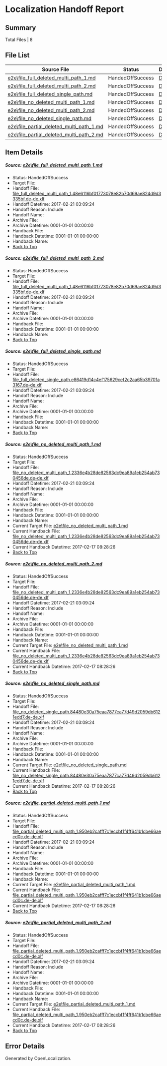 # <a name='report-top'></a> Localization Handoff Report

## Summary
 Total Files | 8

## File List
 Source File | Status | Details 
 ----------- | ------ | ------- 
 [e2e\file_full_deleted_multi_path_1.md](https://github.com/OpenLocalizationTestOrg/ol-test4/blob/591aae249fa9ceee21f732f652bcddc3858df60b/e2e/file_full_deleted_multi_path_1.md) | HandedOffSuccess | [Details](#05ce51fd8e6a72429cf9ad91c5a3efddbd102e541)
 [e2e\file_full_deleted_multi_path_2.md](https://github.com/OpenLocalizationTestOrg/ol-test4/blob/591aae249fa9ceee21f732f652bcddc3858df60b/e2e/file_full_deleted_multi_path_2.md) | HandedOffSuccess | [Details](#05ce51fd8e6a72429cf9ad91c5a3efddbd102e542)
 [e2e\file_full_deleted_single_path.md](https://github.com/OpenLocalizationTestOrg/ol-test4/blob/591aae249fa9ceee21f732f652bcddc3858df60b/e2e/file_full_deleted_single_path.md) | HandedOffSuccess | [Details](#cbd9792e688fa73652eb250669d50499e61efbf33)
 [e2e\file_no_deleted_multi_path_1.md](https://github.com/OpenLocalizationTestOrg/ol-test4/blob/591aae249fa9ceee21f732f652bcddc3858df60b/e2e/file_no_deleted_multi_path_1.md) | HandedOffSuccess | [Details](#8ad4c78f0806db6b94e933f59ea5856b8a63e6774)
 [e2e\file_no_deleted_multi_path_2.md](https://github.com/OpenLocalizationTestOrg/ol-test4/blob/591aae249fa9ceee21f732f652bcddc3858df60b/e2e/file_no_deleted_multi_path_2.md) | HandedOffSuccess | [Details](#8ad4c78f0806db6b94e933f59ea5856b8a63e6775)
 [e2e\file_no_deleted_single_path.md](https://github.com/OpenLocalizationTestOrg/ol-test4/blob/591aae249fa9ceee21f732f652bcddc3858df60b/e2e/file_no_deleted_single_path.md) | HandedOffSuccess | [Details](#f19eb7c4e4f62209d372dcac48802553b5898a806)
 [e2e\file_partial_deleted_multi_path_1.md](https://github.com/OpenLocalizationTestOrg/ol-test4/blob/591aae249fa9ceee21f732f652bcddc3858df60b/e2e/file_partial_deleted_multi_path_1.md) | HandedOffSuccess | [Details](#f93548df3cab4ffe42d204fd489390f17d3ab0157)
 [e2e\file_partial_deleted_multi_path_2.md](https://github.com/OpenLocalizationTestOrg/ol-test4/blob/591aae249fa9ceee21f732f652bcddc3858df60b/e2e/file_partial_deleted_multi_path_2.md) | HandedOffSuccess | [Details](#f93548df3cab4ffe42d204fd489390f17d3ab0158)

## Item Details
##### <a name='05ce51fd8e6a72429cf9ad91c5a3efddbd102e541'></a> Source: [e2e\file_full_deleted_multi_path_1.md](https://github.com/OpenLocalizationTestOrg/ol-test4/blob/591aae249fa9ceee21f732f652bcddc3858df60b/e2e/file_full_deleted_multi_path_1.md)
* Status: HandedOffSuccess
* Target File: 
* Handoff File: [file_full_deleted_multi_path_1.48e6116bf01773078e82b70d69ae824d9d3335bf.de-de.xlf](https://github.com/OpenLocalizationTestOrg/ol-test4-handoff/blob/88231388cd80cd97a068d5a78a5c8a3a660bf68d/ol-handoff/OpenLocalizationTestOrg/ol-test4-dede/xinjiang/mt/file_full_deleted_multi_path_1.48e6116bf01773078e82b70d69ae824d9d3335bf.de-de.xlf)
* Handoff Datetime: 2017-02-21 03:09:24
* Handoff Reason: Include
* Handoff Name: 
* Archive File: 
* Archive Datetime: 0001-01-01 00:00:00
* Handback File: 
* Handback Datetime: 0001-01-01 00:00:00
* Handback Name: 
* [Back to Top](#report-top)

##### <a name='05ce51fd8e6a72429cf9ad91c5a3efddbd102e542'></a> Source: [e2e\file_full_deleted_multi_path_2.md](https://github.com/OpenLocalizationTestOrg/ol-test4/blob/591aae249fa9ceee21f732f652bcddc3858df60b/e2e/file_full_deleted_multi_path_2.md)
* Status: HandedOffSuccess
* Target File: 
* Handoff File: [file_full_deleted_multi_path_1.48e6116bf01773078e82b70d69ae824d9d3335bf.de-de.xlf](https://github.com/OpenLocalizationTestOrg/ol-test4-handoff/blob/88231388cd80cd97a068d5a78a5c8a3a660bf68d/ol-handoff/OpenLocalizationTestOrg/ol-test4-dede/xinjiang/mt/file_full_deleted_multi_path_1.48e6116bf01773078e82b70d69ae824d9d3335bf.de-de.xlf)
* Handoff Datetime: 2017-02-21 03:09:24
* Handoff Reason: Include
* Handoff Name: 
* Archive File: 
* Archive Datetime: 0001-01-01 00:00:00
* Handback File: 
* Handback Datetime: 0001-01-01 00:00:00
* Handback Name: 
* [Back to Top](#report-top)

##### <a name='cbd9792e688fa73652eb250669d50499e61efbf33'></a> Source: [e2e\file_full_deleted_single_path.md](https://github.com/OpenLocalizationTestOrg/ol-test4/blob/591aae249fa9ceee21f732f652bcddc3858df60b/e2e/file_full_deleted_single_path.md)
* Status: HandedOffSuccess
* Target File: 
* Handoff File: [file_full_deleted_single_path.e86419d14c4ef175629cef2c2aa65b39701a3167.de-de.xlf](https://github.com/OpenLocalizationTestOrg/ol-test4-handoff/blob/88231388cd80cd97a068d5a78a5c8a3a660bf68d/ol-handoff/OpenLocalizationTestOrg/ol-test4-dede/xinjiang/mt/file_full_deleted_single_path.e86419d14c4ef175629cef2c2aa65b39701a3167.de-de.xlf)
* Handoff Datetime: 2017-02-21 03:09:24
* Handoff Reason: Include
* Handoff Name: 
* Archive File: 
* Archive Datetime: 0001-01-01 00:00:00
* Handback File: 
* Handback Datetime: 0001-01-01 00:00:00
* Handback Name: 
* [Back to Top](#report-top)

##### <a name='8ad4c78f0806db6b94e933f59ea5856b8a63e6774'></a> Source: [e2e\file_no_deleted_multi_path_1.md](https://github.com/OpenLocalizationTestOrg/ol-test4/blob/591aae249fa9ceee21f732f652bcddc3858df60b/e2e/file_no_deleted_multi_path_1.md)
* Status: HandedOffSuccess
* Target File: 
* Handoff File: [file_no_deleted_multi_path_1.2336e4b28de82563dc9ea89a1eb254ab730456de.de-de.xlf](https://github.com/OpenLocalizationTestOrg/ol-test4-handoff/blob/88231388cd80cd97a068d5a78a5c8a3a660bf68d/ol-handoff/OpenLocalizationTestOrg/ol-test4-dede/xinjiang/mt/file_no_deleted_multi_path_1.2336e4b28de82563dc9ea89a1eb254ab730456de.de-de.xlf)
* Handoff Datetime: 2017-02-21 03:09:24
* Handoff Reason: Include
* Handoff Name: 
* Archive File: 
* Archive Datetime: 0001-01-01 00:00:00
* Handback File: 
* Handback Datetime: 0001-01-01 00:00:00
* Handback Name: 
* Current Target File: [e2e\file_no_deleted_multi_path_1.md](https://github.com/OpenLocalizationTestOrg/ol-test4-dede/blob/092c393bab040e7c14945136676dc475f792456a/e2e/file_no_deleted_multi_path_1.md)
* Current Handback File: [file_no_deleted_multi_path_1.2336e4b28de82563dc9ea89a1eb254ab730456de.de-de.xlf](https://github.com/OpenLocalizationTestOrg/ol-test4-handback/blob/562a90686f2d3128ad5e38771d60325a23438679/ol-handback/OpenLocalizationTestOrg/ol-test4-dede/xinjiang/mt/file_no_deleted_multi_path_1.2336e4b28de82563dc9ea89a1eb254ab730456de.de-de.xlf)
* Current Handback Datetime: 2017-02-17 08:28:26
* [Back to Top](#report-top)

##### <a name='8ad4c78f0806db6b94e933f59ea5856b8a63e6775'></a> Source: [e2e\file_no_deleted_multi_path_2.md](https://github.com/OpenLocalizationTestOrg/ol-test4/blob/591aae249fa9ceee21f732f652bcddc3858df60b/e2e/file_no_deleted_multi_path_2.md)
* Status: HandedOffSuccess
* Target File: 
* Handoff File: [file_no_deleted_multi_path_1.2336e4b28de82563dc9ea89a1eb254ab730456de.de-de.xlf](https://github.com/OpenLocalizationTestOrg/ol-test4-handoff/blob/88231388cd80cd97a068d5a78a5c8a3a660bf68d/ol-handoff/OpenLocalizationTestOrg/ol-test4-dede/xinjiang/mt/file_no_deleted_multi_path_1.2336e4b28de82563dc9ea89a1eb254ab730456de.de-de.xlf)
* Handoff Datetime: 2017-02-21 03:09:24
* Handoff Reason: Include
* Handoff Name: 
* Archive File: 
* Archive Datetime: 0001-01-01 00:00:00
* Handback File: 
* Handback Datetime: 0001-01-01 00:00:00
* Handback Name: 
* Current Target File: [e2e\file_no_deleted_multi_path_1.md](https://github.com/OpenLocalizationTestOrg/ol-test4-dede/blob/092c393bab040e7c14945136676dc475f792456a/e2e/file_no_deleted_multi_path_1.md)
* Current Handback File: [file_no_deleted_multi_path_1.2336e4b28de82563dc9ea89a1eb254ab730456de.de-de.xlf](https://github.com/OpenLocalizationTestOrg/ol-test4-handback/blob/562a90686f2d3128ad5e38771d60325a23438679/ol-handback/OpenLocalizationTestOrg/ol-test4-dede/xinjiang/mt/file_no_deleted_multi_path_1.2336e4b28de82563dc9ea89a1eb254ab730456de.de-de.xlf)
* Current Handback Datetime: 2017-02-17 08:28:26
* [Back to Top](#report-top)

##### <a name='f19eb7c4e4f62209d372dcac48802553b5898a806'></a> Source: [e2e\file_no_deleted_single_path.md](https://github.com/OpenLocalizationTestOrg/ol-test4/blob/591aae249fa9ceee21f732f652bcddc3858df60b/e2e/file_no_deleted_single_path.md)
* Status: HandedOffSuccess
* Target File: 
* Handoff File: [file_no_deleted_single_path.84480e30a75eaa7877ca77d49d2059db6121edd7.de-de.xlf](https://github.com/OpenLocalizationTestOrg/ol-test4-handoff/blob/88231388cd80cd97a068d5a78a5c8a3a660bf68d/ol-handoff/OpenLocalizationTestOrg/ol-test4-dede/xinjiang/mt/file_no_deleted_single_path.84480e30a75eaa7877ca77d49d2059db6121edd7.de-de.xlf)
* Handoff Datetime: 2017-02-21 03:09:24
* Handoff Reason: Include
* Handoff Name: 
* Archive File: 
* Archive Datetime: 0001-01-01 00:00:00
* Handback File: 
* Handback Datetime: 0001-01-01 00:00:00
* Handback Name: 
* Current Target File: [e2e\file_no_deleted_single_path.md](https://github.com/OpenLocalizationTestOrg/ol-test4-dede/blob/092c393bab040e7c14945136676dc475f792456a/e2e/file_no_deleted_single_path.md)
* Current Handback File: [file_no_deleted_single_path.84480e30a75eaa7877ca77d49d2059db6121edd7.de-de.xlf](https://github.com/OpenLocalizationTestOrg/ol-test4-handback/blob/562a90686f2d3128ad5e38771d60325a23438679/ol-handback/OpenLocalizationTestOrg/ol-test4-dede/xinjiang/mt/file_no_deleted_single_path.84480e30a75eaa7877ca77d49d2059db6121edd7.de-de.xlf)
* Current Handback Datetime: 2017-02-17 08:28:26
* [Back to Top](#report-top)

##### <a name='f93548df3cab4ffe42d204fd489390f17d3ab0157'></a> Source: [e2e\file_partial_deleted_multi_path_1.md](https://github.com/OpenLocalizationTestOrg/ol-test4/blob/591aae249fa9ceee21f732f652bcddc3858df60b/e2e/file_partial_deleted_multi_path_1.md)
* Status: HandedOffSuccess
* Target File: 
* Handoff File: [file_partial_deleted_multi_path_1.950eb2cafff7c1eccbf1f4ff641b1cbe66aecd0c.de-de.xlf](https://github.com/OpenLocalizationTestOrg/ol-test4-handoff/blob/88231388cd80cd97a068d5a78a5c8a3a660bf68d/ol-handoff/OpenLocalizationTestOrg/ol-test4-dede/xinjiang/mt/file_partial_deleted_multi_path_1.950eb2cafff7c1eccbf1f4ff641b1cbe66aecd0c.de-de.xlf)
* Handoff Datetime: 2017-02-21 03:09:24
* Handoff Reason: Include
* Handoff Name: 
* Archive File: 
* Archive Datetime: 0001-01-01 00:00:00
* Handback File: 
* Handback Datetime: 0001-01-01 00:00:00
* Handback Name: 
* Current Target File: [e2e\file_partial_deleted_multi_path_1.md](https://github.com/OpenLocalizationTestOrg/ol-test4-dede/blob/092c393bab040e7c14945136676dc475f792456a/e2e/file_partial_deleted_multi_path_1.md)
* Current Handback File: [file_partial_deleted_multi_path_1.950eb2cafff7c1eccbf1f4ff641b1cbe66aecd0c.de-de.xlf](https://github.com/OpenLocalizationTestOrg/ol-test4-handback/blob/562a90686f2d3128ad5e38771d60325a23438679/ol-handback/OpenLocalizationTestOrg/ol-test4-dede/xinjiang/mt/file_partial_deleted_multi_path_1.950eb2cafff7c1eccbf1f4ff641b1cbe66aecd0c.de-de.xlf)
* Current Handback Datetime: 2017-02-17 08:28:26
* [Back to Top](#report-top)

##### <a name='f93548df3cab4ffe42d204fd489390f17d3ab0158'></a> Source: [e2e\file_partial_deleted_multi_path_2.md](https://github.com/OpenLocalizationTestOrg/ol-test4/blob/591aae249fa9ceee21f732f652bcddc3858df60b/e2e/file_partial_deleted_multi_path_2.md)
* Status: HandedOffSuccess
* Target File: 
* Handoff File: [file_partial_deleted_multi_path_1.950eb2cafff7c1eccbf1f4ff641b1cbe66aecd0c.de-de.xlf](https://github.com/OpenLocalizationTestOrg/ol-test4-handoff/blob/88231388cd80cd97a068d5a78a5c8a3a660bf68d/ol-handoff/OpenLocalizationTestOrg/ol-test4-dede/xinjiang/mt/file_partial_deleted_multi_path_1.950eb2cafff7c1eccbf1f4ff641b1cbe66aecd0c.de-de.xlf)
* Handoff Datetime: 2017-02-21 03:09:24
* Handoff Reason: Include
* Handoff Name: 
* Archive File: 
* Archive Datetime: 0001-01-01 00:00:00
* Handback File: 
* Handback Datetime: 0001-01-01 00:00:00
* Handback Name: 
* Current Target File: [e2e\file_partial_deleted_multi_path_1.md](https://github.com/OpenLocalizationTestOrg/ol-test4-dede/blob/092c393bab040e7c14945136676dc475f792456a/e2e/file_partial_deleted_multi_path_1.md)
* Current Handback File: [file_partial_deleted_multi_path_1.950eb2cafff7c1eccbf1f4ff641b1cbe66aecd0c.de-de.xlf](https://github.com/OpenLocalizationTestOrg/ol-test4-handback/blob/562a90686f2d3128ad5e38771d60325a23438679/ol-handback/OpenLocalizationTestOrg/ol-test4-dede/xinjiang/mt/file_partial_deleted_multi_path_1.950eb2cafff7c1eccbf1f4ff641b1cbe66aecd0c.de-de.xlf)
* Current Handback Datetime: 2017-02-17 08:28:26
* [Back to Top](#report-top)


## Error Details

Generated by OpenLocalization.
